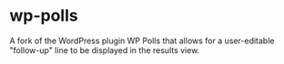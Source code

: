 wp-polls
========

A fork of the WordPress plugin WP Polls that allows for a user-editable "follow-up" line to be displayed in the results view.